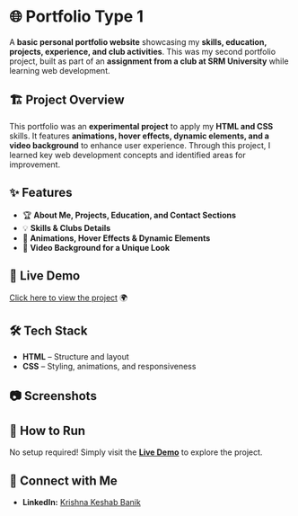 # 🌐 Portfolio Type 1  

A **basic personal portfolio website** showcasing my **skills, education, projects, experience, and club activities**. This was my second portfolio project, built as part of an **assignment from a club at SRM University** while learning web development.  

## 🏗️ Project Overview  

This portfolio was an **experimental project** to apply my **HTML and CSS** skills. It features **animations, hover effects, dynamic elements, and a video background** to enhance user experience. Through this project, I learned key web development concepts and identified areas for improvement.  

## ✨ Features  

- 🏆 **About Me, Projects, Education, and Contact Sections**  
- 💡 **Skills & Clubs Details**  
- 🎨 **Animations, Hover Effects & Dynamic Elements**  
- 🎥 **Video Background for a Unique Look**  

## 🚀 Live Demo  

[Click here to view the project](https://krishnakeshab-banik.github.io/portfolio_type1/) 🌍  

## 🛠️ Tech Stack  

- **HTML** – Structure and layout  
- **CSS** – Styling, animations, and responsiveness  

## 📷 Screenshots  



## 📌 How to Run  

No setup required! Simply visit the **[Live Demo](https://krishnakeshab-banik.github.io/portfolio_type1/)** to explore the project.  

## 🔗 Connect with Me  

- **LinkedIn:** [Krishna Keshab Banik](https://www.linkedin.com/in/krishna-keshab-banik-067819324/)  

